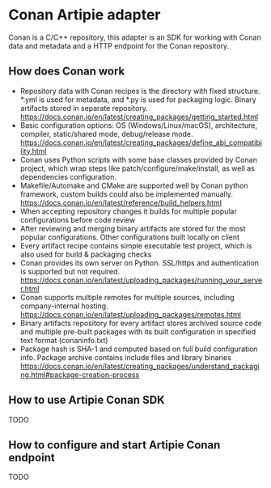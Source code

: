 # Conan Artipie adapter

Conan is a C/C++ repository, this adapter is an SDK for working with Conan data and metadata and a HTTP endpoint for the Conan repository.


## How does Conan work

* Repository data with Conan recipes is the directory with fixed structure. *.yml is used for metadata, and *.py is used for packaging logic. Binary artifacts stored in separate repository. https://docs.conan.io/en/latest/creating_packages/getting_started.html
* Basic configuration options: OS (Windows/Linux/macOS), architecture, compiler, static/shared mode, debug/release mode. https://docs.conan.io/en/latest/creating_packages/define_abi_compatibility.html
* Conan uses Python scripts with some base classes provided by Conan project, which wrap steps like patch/configure/make/install, as well as dependencies configuration.
* Makefile/Automake and CMake are supported well by Conan python framework, custom builds could also be implemented manually. https://docs.conan.io/en/latest/reference/build_helpers.html
* When accepting repository changes it builds for multiple popular configurations before code review
* After reviewing and merging binary artifacts are stored for the most popular configurations. Other configurations built locally on client
* Every artifact recipe contains simple executable test project, which is also used for build & packaging checks
* Conan provides its own server on Python. SSL/https and authentication is supported but not required. https://docs.conan.io/en/latest/uploading_packages/running_your_server.html
* Conan supports multiple remotes for multiple sources, including company-internal hosting. https://docs.conan.io/en/latest/uploading_packages/remotes.html
* Binary artifacts repository for every artifact stores archived source code and multiple pre-built packages with its built configuration in specified text format (conaninfo.txt)
* Package hash is SHA-1 and computed based on full build configuration info. Package archive contains include files and library binaries https://docs.conan.io/en/latest/creating_packages/understand_packaging.html#package-creation-process


## How to use Artipie Conan SDK

TODO

## How to configure and start Artipie Conan endpoint

TODO

